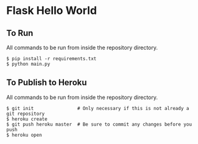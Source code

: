 # Flask Hello World

## To Run

All commands to be run from inside the repository directory.
```
$ pip install -r requirements.txt
$ python main.py
```

## To Publish to Heroku

All commands to be run from inside the repository directory.
```
$ git init                # Only necessary if this is not already a git repository
$ heroku create
$ git push heroku master  # Be sure to commit any changes before you push
$ heroku open
```
